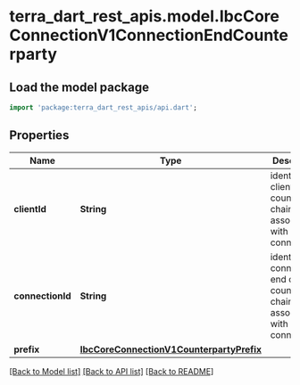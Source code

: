 # terra_dart_rest_apis.model.IbcCoreConnectionV1ConnectionEndCounterparty

## Load the model package
```dart
import 'package:terra_dart_rest_apis/api.dart';
```

## Properties
Name | Type | Description | Notes
------------ | ------------- | ------------- | -------------
**clientId** | **String** | identifies the client on the counterparty chain associated with a given connection. | [optional] 
**connectionId** | **String** | identifies the connection end on the counterparty chain associated with a given connection. | [optional] 
**prefix** | [**IbcCoreConnectionV1CounterpartyPrefix**](IbcCoreConnectionV1CounterpartyPrefix.md) |  | [optional] 

[[Back to Model list]](../README.md#documentation-for-models) [[Back to API list]](../README.md#documentation-for-api-endpoints) [[Back to README]](../README.md)


